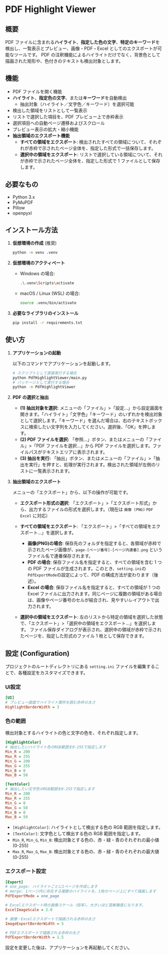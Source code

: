 # PDF Highlight Viewer

## 概要

PDF ファイルに含まれる**ハイライト**、**指定した色の文字**、**特定のキーワード**を検出し、一覧表示とプレビュー、画像・PDF・Excel としてのエクスポートが可能なツールです。
PDF の注釈機能によるハイライトだけでなく、背景色として描画された矩形や、色付きのテキストも検出対象とします。

## 機能

- PDF ファイルを開く機能
- **ハイライト**、**指定色の文字**、または**キーワード**を自動検出
  - 抽出対象（ハイライト／文字色／キーワード）を選択可能
- 検出した領域をリストとして一覧表示
- リストで選択した項目を、PDF プレビュー上で赤枠表示
- 選択項目への自動ページ遷移およびスクロール
- プレビュー表示の拡大・縮小機能
- **抽出領域のエクスポート機能**
  - **すべての領域をエクスポート**: 検出されたすべての領域について、それぞれが赤枠で示されたページ全体を、指定した形式で一括保存します。
  - **選択中の領域をエクスポート**: リストで選択している領域について、それが赤枠で示されたページ全体を、指定した形式で 1 ファイルとして保存します。

## 必要なもの

- Python 3.x
- PyMuPDF
- Pillow
- openpyxl

## インストール方法

1. **仮想環境の作成** (推奨)

   ```bash
   python -m venv .venv
   ```

2. **仮想環境のアクティベート**

   - Windows の場合:

     ```bash
     .\.venv\Scripts\activate
     ```

   - macOS / Linux (WSL) の場合:

     ```bash
     source .venv/bin/activate
     ```

3. **必要なライブラリのインストール**

   ```bash
   pip install -r requirements.txt
   ```

## 使い方

1. **アプリケーションの起動**

   以下のコマンドでアプリケーションを起動します。

   ```bash
   # スクリプトとして直接実行する場合
   python PdfHighlightViewer/main.py
   # パッケージとして実行する場合
   python -m PdfHighlightViewer
   ```

2. **PDF の選択と抽出**

   - **(1) 抽出対象を選択:** メニューの「ファイル」>「設定...」から設定画面を開きます。「ハイライト」「文字色」「キーワード」のいずれかを検出対象として選択します。「キーワード」を選んだ場合は、右のテキストボックスに検索したい文字列を入力してください。選択後、「OK」を押します。
   - **(2) PDF ファイルを選択:** 「参照...」ボタン、またはメニューの「ファイル」>「PDF ファイルを選択...」から PDF ファイルを選択します。ファイルパスがテキストエリアに表示されます。
   - **(3) 抽出を実行:** 「抽出」ボタン、またはメニューの「ファイル」>「抽出を実行」を押すと、処理が実行されます。検出された領域が左側のリストに一覧表示されます。

3. **抽出領域のエクスポート**

   メニューの「エクスポート」から、以下の操作が可能です。

   - **エクスポート形式の選択**:
     「エクスポート」>「エクスポート形式」から、出力するファイルの形式を選択します。（現在は `画像 (PNG)` `PDF` `Excel` に対応）

   - **すべての領域をエクスポート**:
     「エクスポート」>「すべての領域をエクスポート...」を選択します。

     - **画像(PNG)の場合**: 保存先のフォルダを指定すると、各領域が赤枠で示されたページ画像が、`page-[ページ番号]-[ページ内連番].png` というファイル名で連番保存されます。
     - **PDF の場合**: 保存ファイル名を指定すると、すべての領域を含む 1 つの PDF ファイルが生成されます。このとき、`setting.ini`の`PdfExportMode`の設定によって、PDF の構成方法が変わります（後述）。
     - **Excel の場合**: 保存ファイル名を指定すると、すべての領域が 1 つの Excel ファイルに出力されます。同じページに複数の領域がある場合は、画像やページ番号のセルが結合され、見やすいレイアウトで出力されます。

   - **選択中の領域をエクスポート**:
     左のリストから特定の領域を選択した状態で、「エクスポート」>「選択中の領域をエクスポート...」を選択します。
     ファイル保存ダイアログが表示され、選択中の領域が赤枠で示されたページを、指定した形式のファイル 1 枚として保存できます。

## 設定 (Configuration)

プロジェクトのルートディレクトリにある `setting.ini` ファイルを編集することで、各種設定をカスタマイズできます。

### UI設定

```ini
[UI]
# プレビュー画面でハイライト箇所を囲む赤枠の太さ
HighlightBorderWidth = 3
```

### 色の範囲

検出対象とするハイライトの色と文字の色を、それぞれ指定します。

```ini
[HighlightColor]
# 抽出したいハイライト色のRGB範囲を0-255で指定します
Min_R = 200
Max_R = 255
Min_G = 200
Max_G = 255
Min_B = 0
Max_B = 50

[TextColor]
# 抽出したい文字色のRGB範囲を0-255で指定します
Min_R = 200
Max_R = 255
Min_G = 0
Max_G = 50
Min_B = 0
Max_B = 50
```

- `[HighlightColor]`: ハイライトとして検出する色の RGB 範囲を指定します。
- `[TextColor]`: 文字色として検出する色の RGB 範囲を指定します。
- `Min_R`, `Min_G`, `Min_B`: 検出対象とする色の、赤・緑・青のそれぞれの最小値 (0-255)
- `Max_R`, `Max_G`, `Max_B`: 検出対象とする色の、赤・緑・青のそれぞれの最大値 (0-255)

### エクスポート設定

```ini
[Export]
# one_page: ハイライトごとに1ページを作成します
# merge: 1ページ内に存在する複数のハイライトを、1枚のページ上にすべて描画します
PdfExportMode = one_page

# Excelエクスポート時の画像スケール（倍率）。大きいほど高解像度になります。
ExcelImageScale = 2.0

# 画像・Excelエクスポートで描画される赤枠の太さ
ImageExportBorderWidth = 5

# PDFエクスポートで描画される赤枠の太さ
PdfExportBorderWidth = 1.5
```

設定を変更した後は、アプリケーションを再起動してください。
